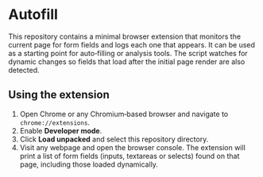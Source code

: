 # Autofill

This repository contains a minimal browser extension that monitors the
current page for form fields and logs each one that appears. It can be used
as a starting point for auto‐filling or analysis tools. The script watches
for dynamic changes so fields that load after the initial page render are
also detected.

## Using the extension
1. Open Chrome or any Chromium‐based browser and navigate to
   `chrome://extensions`.
2. Enable **Developer mode**.
3. Click **Load unpacked** and select this repository directory.
4. Visit any webpage and open the browser console. The extension will print
   a list of form fields (inputs, textareas or selects) found on that page,
   including those loaded dynamically.
